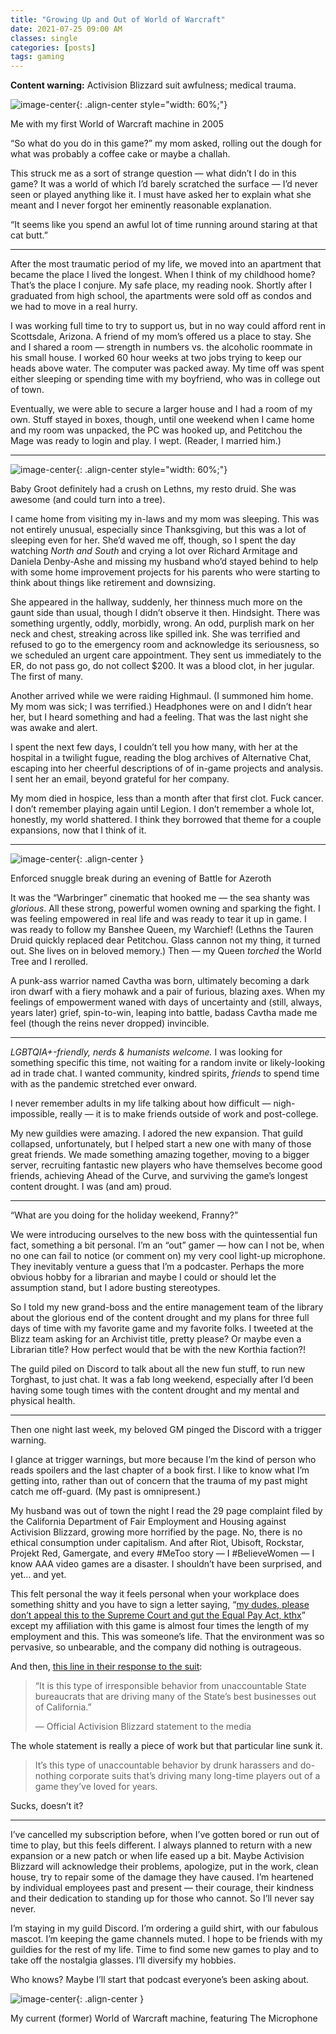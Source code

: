 ```yaml
---
title: "Growing Up and Out of World of Warcraft"
date: 2021-07-25 09:00 AM
classes: single
categories: [posts]
tags: gaming
---
```


**Content warning:** Activision Blizzard suit awfulness; medical trauma.

![image-center](/assets/img/f1732ce963.jpg){: .align-center style="width: 60%;"}
<figcaption><span>Me with my first World of Warcraft machine in 2005</span></figcaption>

“So what do you do in this game?” my mom asked, rolling out the dough for what was probably a coffee cake or maybe a challah.

This struck me as a sort of strange question — what didn’t I do in this game? It was a world of which I’d barely scratched the surface — I’d never seen or played anything like it. I must have asked her to explain what she meant and I never forgot her eminently reasonable explanation.

“It seems like you spend an awful lot of time running around staring at that cat butt.”

* * *

After the most traumatic period of my life, we moved into an apartment that became the place I lived the longest. When I think of my childhood home? That’s the place I conjure. My safe place, my reading nook. Shortly after I graduated from high school, the apartments were sold off as condos and we had to move in a real hurry.

I was working full time to try to support us, but in no way could afford rent in Scottsdale, Arizona. A friend of my mom’s offered us a place to stay. She and I shared a room — strength in numbers vs. the alcoholic roommate in his small house. I worked 60 hour weeks at two jobs trying to keep our heads above water. The computer was packed away. My time off was spent either sleeping or spending time with my boyfriend, who was in college out of town.

Eventually, we were able to secure a larger house and I had a room of my own. Stuff stayed in boxes, though, until one weekend when I came home and my room was unpacked, the PC was hooked up, and Petitchou the Mage was ready to login and play. I wept. (Reader, I married him.)

* * *

![image-center](/assets/img/10653691_10152597838266261_6981676006761045532_n_10152597838266261.jpg){: .align-center style="width: 60%;"}
<figcaption><span>Baby Groot definitely had a crush on Lethns, my resto druid. She was awesome (and could turn into a tree).</span></figcaption>

I came home from visiting my in-laws and my mom was sleeping. This was not entirely unusual, especially since Thanksgiving, but this was a lot of sleeping even for her. She’d waved me off, though, so I spent the day watching *North and South* and crying a lot over Richard Armitage and Daniela Denby-Ashe and missing my husband who’d stayed behind to help with some home improvement projects for his parents who were starting to think about things like retirement and downsizing.

She appeared in the hallway, suddenly, her thinness much more on the gaunt side than usual, though I didn’t observe it then. Hindsight. There was something urgently, oddly, morbidly, wrong. An odd, purplish mark on her neck and chest, streaking across like spilled ink. She was terrified and refused to go to the emergency room and acknowledge its seriousness, so we scheduled an urgent care appointment. They sent us immediately to the ER, do not pass go, do not collect $200. It was a blood clot, in her jugular. The first of many.

Another arrived while we were raiding Highmaul. (I summoned him home. My mom was sick; I was terrified.) Headphones were on and I didn’t hear her, but I heard something and had a feeling. That was the last night she was awake and alert.

I spent the next few days, I couldn’t tell you how many, with her at the hospital in a twilight fugue, reading the blog archives of Alternative Chat, escaping into her cheerful descriptions of of in-game projects and analysis. I sent her an email, beyond grateful for her company.

My mom died in hospice, less than a month after that first clot. Fuck cancer. I don’t remember playing again until Legion. I don’t remember a whole lot, honestly, my world shattered. I think they borrowed that theme for a couple expansions, now that I think of it.

* * *

![image-center](/assets/img/enforced_cuddle.jpg){: .align-center }
<figcaption><span>Enforced snuggle break during an evening of Battle for Azeroth</span></figcaption>

It was the “Warbringer” cinematic that hooked me — the sea shanty was *glorious*. All these strong, powerful women owning and sparking the fight. I was feeling empowered in real life and was ready to tear it up in game. I was ready to follow my Banshee Queen, my Warchief! (Lethns the Tauren Druid quickly replaced dear Petitchou. Glass cannon not my thing, it turned out. She lives on in beloved memory.) Then — my Queen *torched* the World Tree and I rerolled.

A punk-ass warrior named Cavtha was born, ultimately becoming a dark iron dwarf with a fiery mohawk and a pair of furious, blazing axes. When my feelings of empowerment waned with days of uncertainty and (still, always, years later) grief, spin-to-win, leaping into battle, badass Cavtha made me feel (though the reins never dropped) invincible.

* * *

*LGBTQIA+-friendly, nerds & humanists welcome.* I was looking for something specific this time, not waiting for a random invite or likely-looking ad in trade chat. I wanted community, kindred spirits, *friends* to spend time with as the pandemic stretched ever onward.

I never remember adults in my life talking about how difficult — nigh-impossible, really — it is to make friends outside of work and post-college.

My new guildies were amazing. I adored the new expansion. That guild collapsed, unfortunately, but I helped start a new one with many of those great friends. We made something amazing together, moving to a bigger server, recruiting fantastic new players who have themselves become good friends, achieving Ahead of the Curve, and surviving the game’s longest content drought. I was (and am) proud.

* * *

“What are you doing for the holiday weekend, Franny?”

We were introducing ourselves to the new boss with the quintessential fun fact, something a bit personal. I’m an “out” gamer — how can I not be, when no one can fail to notice (or comment on) my very cool light-up microphone. They inevitably venture a guess that I’m a podcaster. Perhaps the more obvious hobby for a librarian and maybe I could or should let the assumption stand, but I adore busting stereotypes.

So I told my new grand-boss and the entire management team of the library about the glorious end of the content drought and my plans for three full days of time with my favorite game and my favorite folks. I tweeted at the Blizz team asking for an Archivist title, pretty please? Or maybe even a Librarian title? How perfect would that be with the new Korthia faction?!

The guild piled on Discord to talk about all the new fun stuff, to run new Torghast, to just chat. It was a fab long weekend, especially after I’d been having some tough times with the content drought and my mental and physical health.

* * *

Then one night last week, my beloved GM pinged the Discord with a trigger warning.

I glance at trigger warnings, but more because I’m the kind of person who reads spoilers and the last chapter of a book first. I like to know what I’m getting into, rather than out of concern that the trauma of my past might catch me off-guard. (My past is omnipresent.)

My husband was out of town the night I read the 29 page complaint filed by the California Department of Fair Employment and Housing against Activision Blizzard, growing more horrified by the page. No, there is no ethical consumption under capitalism. And after Riot, Ubisoft, Rockstar, Projekt Red, Gamergate, and every #MeToo story — I #BelieveWomen — I know AAA video games are a disaster. I shouldn’t have been surprised, and yet… and yet.

This felt personal the way it feels personal when your workplace does something shitty and you have to sign a letter saying, “[my dudes, please don’t appeal this to the Supreme Court and gut the Equal Pay Act, kthx](https://senate.uoregon.edu/senate-motions/us2021-10-uo-senate-opposes-any-further-efforts-uo-administration-limit-availability)” except my affiliation with this game is almost four times the length of my employment and this. This was someone’s life. That the environment was so pervasive, so unbearable, and the company did nothing is outrageous.

And then, [this line in their response to the suit](https://www.theverge.com/2021/7/22/22588215/activision-blizzard-lawsuit-sexual-harassment-discrimination-pay):

> “It is this type of irresponsible behavior from unaccountable State bureaucrats that are driving many of the State’s best businesses out of California.”
>
> — Official Activision Blizzard statement to the media

The whole statement is really a piece of work but that particular line sunk it.

> It’s this type of unaccountable behavior by drunk harassers and do-nothing corporate suits that’s driving many long-time players out of a game they’ve loved for years.

Sucks, doesn’t it?

* * *

I’ve cancelled my subscription before, when I’ve gotten bored or run out of time to play, but this feels different. I always planned to return with a new expansion or a new patch or when life eased up a bit. Maybe Activision Blizzard will acknowledge their problems, apologize, put in the work, clean house, try to repair some of the damage they have caused. I’m heartened by individual employees past and present — their courage, their kindness and their dedication to standing up for those who cannot. So I’ll never say never.

I’m staying in my guild Discord. I’m ordering a guild shirt, with our fabulous mascot. I’m keeping the game channels muted. I hope to be friends with my guildies for the rest of my life. Time to find some new games to play and to take off the nostalgia glasses. I’ll diversify my hobbies.

Who knows? Maybe I’ll start that podcast everyone’s been asking about.

![image-center](/assets/img/battlestation.jpg){: .align-center }
<figcaption><span>My current (former) World of Warcraft machine, featuring The Microphone</span></figcaption>
